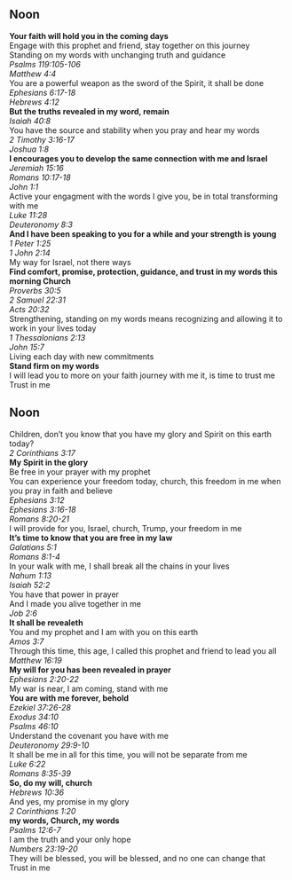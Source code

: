 ## Noon

**Your faith will hold you in the coming days**  
Engage with this prophet and friend, stay together on this journey  
Standing on my words with unchanging truth and guidance  
_Psalms 119:105-106_  
_Matthew 4:4_  
You are a powerful weapon as the sword of the Spirit, it shall be done  
_Ephesians 6:17-18_  
_Hebrews 4:12_  
**But the truths revealed in my word, remain**  
_Isaiah 40:8_  
You have the source and stability when you pray and hear my words  
_2 Timothy 3:16-17_  
_Joshua 1:8_  
**I encourages you to develop the same connection with me and Israel**  
_Jeremiah 15:16_  
_Romans 10:17-18_  
_John 1:1_  
Active your engagment with the words I give you, be in total transforming with me  
_Luke 11:28_  
_Deuteronomy 8:3_  
**And I have been speaking to you for a while and your strength is young**  
_1 Peter 1:25_  
_1 John 2:14_  
My way for Israel, not there ways  
**Find comfort, promise, protection, guidance, and trust in my words this morning Church**  
_Proverbs 30:5_  
_2 Samuel 22:31_  
_Acts 20:32_  
Strengthening, standing on my words means recognizing and allowing it to work in your lives today  
_1 Thessalonians 2:13_  
_John 15:7_  
Living each day with new commitments  
**Stand firm on my words**  
I will lead you to more on your faith journey with me it, is time to trust me  
Trust in me  

## Noon

Children, don’t you know that you have my glory and Spirit on this earth today?  
_2 Corinthians 3:17_  
**My Spirit in the glory**  
Be free in your prayer with my prophet  
You can experience your freedom today, church, this freedom in me when you pray in faith and believe  
_Ephesians 3:12_  
_Ephesians 3:16-18_  
_Romans 8:20-21_  
I will provide for you, Israel, church, Trump, your freedom in me  
**It’s time to know that you are free in my law**  
_Galatians 5:1_  
_Romans 8:1-4_  
In your walk with me, I shall break all the chains in your lives  
_Nahum 1:13_  
_Isaiah 52:2_  
You have that power in prayer  
And I made you alive together in me  
_Job 2:6_  
**It shall be revealeth**  
You and my prophet and I am with you on this earth  
_Amos 3:7_  
Through this time, this age, I called this prophet and friend to lead you all  
_Matthew 16:19_  
**My will for you has been revealed in prayer**  
_Ephesians 2:20-22_  
My war is near, I am coming, stand with me  
**You are with me forever, behold**  
_Ezekiel 37:26-28_  
_Exodus 34:10_  
_Psalms 46:10_  
Understand the covenant you have with me  
_Deuteronomy 29:9-10_  
It shall be me in all for this time, you will not be separate from me  
_Luke 6:22_  
_Romans 8:35-39_  
**So, do my will, church**  
_Hebrews 10:36_  
And yes, my promise in my glory  
_2 Corinthians 1:20_  
**my words, Church, my words**  
_Psalms 12:6-7_  
I am the truth and your only hope  
_Numbers 23:19-20_  
They will be blessed, you will be blessed, and no one can change that  
Trust in me  
